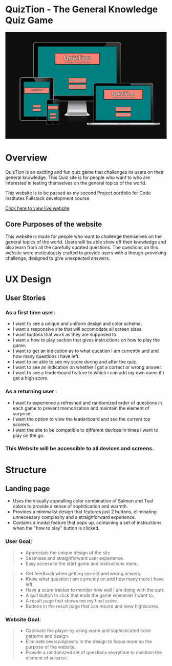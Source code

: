 # QuizTion - The General Knowledge Quiz Game 

![Website Mockup](assets/readme/quiztion-responsive-image.png)

# Overview
QuizTion is an exciting and fun quiz game that challenges its users on their general knowledge. This Quiz site is for people who want to who are interested in testing themselves on the general topics of the world. 

This website is to be passed as my second Project portfolio for Code Institutes Fullstack development course.

[Click here to view live website](https://jefferson-bantawig.github.io/QuizTion-Quiz-Game/)

## Core Purposes of the website
This website is made for people who want to challenge themselves on the general topics of the world. Users will be able show off their knowledge and also learn from all the carefully curated questions. The questions on this website were meticulously crafted to provide users with a though-provoking challenge, designed to give unexpected answers.


# UX Design

## User Stories
### As a first time user:
 - I want to see a unique and uniform design and color scheme.
 - I want a responsive site that will accomodate all screen sizes.
 - I want buttons that work as they are supposed to.
 - I want a how to play section that gives instructions on how to play the game.
 - I want to get an indication as to what question I am currently and and how many questions i have left.
 - I want to be able to see my score during and after the quiz.
 - I want to see an indication on whether i got a correct or wrong answer.
 - I want to see a leaderboard feature to which i can add my own name if i get a high score.

### As a returning user :
 - I want to experience a refreshed and randomized order of questions in each game to prevent memorization and maintain the element of surprise.
 - I want the option to view the leaderboard and see the current top scorers.
 - I want the site to be compatible to different devices in times i want to play on the go.

### This Website will be accessible to all devices and screens.

# Structure

## Landing page
 - Uses the visually appealling color combination of Salmon and Teal colors to provide a sense of sophitication and warmth.
 - Provides a minimalist design that features just 2 buttons, eliminating unnecessary complexity and a straighforward experience.
 - Contains a modal feature that pops up, containing a set of instructions when the "how to play" button is clicked.
  ### User Goal; 
  > - Appreciate the unique design of the site.
  > - Seamless and straighforward user experience.
  > - Easy access to the start game and instructions menu.
  
  > - Get feedback when getting correct and wrong anwers.
  > - Know what question I am currently on and how many more I have left.
  > - Have a score tracker to monitor how well I am doing with the quiz.
  > - A quit button to click that ends the game whenever I want to.
  > - A result page that shows me my final score.
  > - Buttons in the result page that can record and view highscores.
  ### Website Goal:  
  > - Captivate the player by using warm and sophisticated color patterns and design.
  > - Eliminate overcomplexity in the design to focus more on the purpose of the website.
  > - Provide a randomized set of questions everytime to maintain the element of surprise.

